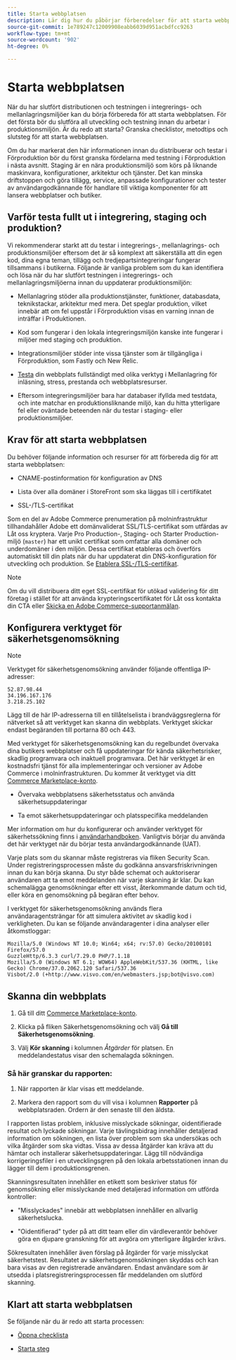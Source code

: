 ```yaml
---
title: Starta webbplatsen
description: Lär dig hur du påbörjar förberedelser för att starta webbplatsen.
source-git-commit: 1e789247c12009908eabb6039d951acbdfcc9263
workflow-type: tm+mt
source-wordcount: '902'
ht-degree: 0%

---
```


# Starta webbplatsen

När du har slutfört distributionen och testningen i integrerings- och mellanlagringsmiljöer kan du börja förbereda för att starta webbplatsen. För det första bör du slutföra all utveckling och testning innan du arbetar i produktionsmiljön. Är du redo att starta? Granska checklistor, metodtips och slutsteg för att starta webbplatsen.

Om du har markerat den här informationen innan du distribuerar och testar i Förproduktion bör du först granska fördelarna med testning i Förproduktion i nästa avsnitt. Staging är en nära produktionsmiljö som körs på liknande maskinvara, konfigurationer, arkitektur och tjänster. Det kan minska driftstoppen och göra tillägg, service, anpassade konfigurationer och tester av användargodkännande för handlare till viktiga komponenter för att lansera webbplatser och butiker.

## Varför testa fullt ut i integrering, staging och produktion?

Vi rekommenderar starkt att du testar i integrerings-, mellanlagrings- och produktionsmiljöer eftersom det är så komplext att säkerställa att din egen kod, dina egna teman, tillägg och tredjepartsintegreringar fungerar tillsammans i butikerna. Följande är vanliga problem som du kan identifiera och lösa när du har slutfört testningen i integrerings- och mellanlagringsmiljöerna innan du uppdaterar produktionsmiljön:

- Mellanlagring stöder alla produktionstjänster, funktioner, databasdata, teknikstackar, arkitektur med mera. Det speglar produktion, vilket innebär att om fel uppstår i Förproduktion visas en varning innan de inträffar i Produktionen.

- Kod som fungerar i den lokala integreringsmiljön kanske inte fungerar i miljöer med staging och produktion.

- Integrationsmiljöer stöder inte vissa tjänster som är tillgängliga i Förproduktion, som Fastly och New Relic.

- [Testa](../test/guidance.md) din webbplats fullständigt med olika verktyg i Mellanlagring för inläsning, stress, prestanda och webbplatsresurser.

- Eftersom integreringsmiljöer bara har databaser ifyllda med testdata, och inte matchar en produktionsliknande miljö, kan du hitta ytterligare fel eller oväntade beteenden när du testar i staging- eller produktionsmiljöer.

## Krav för att starta webbplatsen

Du behöver följande information och resurser för att förbereda dig för att starta webbplatsen:

- CNAME-postinformation för konfiguration av DNS

- Lista över alla domäner i StoreFront som ska läggas till i certifikatet

- SSL-/TLS-certifikat

Som en del av Adobe Commerce prenumeration på molninfrastruktur tillhandahåller Adobe ett domänvaliderat SSL/TLS-certifikat som utfärdas av Låt oss kryptera. Varje Pro Production-, Staging- och Starter Production-miljö (`master`) har ett unikt certifikat som omfattar alla domäner och underdomäner i den miljön. Dessa certifikat etableras och överförs automatiskt till din plats när du har uppdaterat din DNS-konfiguration för utveckling och produktion. Se [Etablera SSL-/TLS-certifikat](../cdn/fastly-configuration.md#provision-ssltls-certificates).

>[!NOTE]
>
>Om du vill distribuera ditt eget SSL-certifikat för utökad validering för ditt företag i stället för att använda krypteringscertifikatet för Låt oss kontakta din CTA eller [Skicka en Adobe Commerce-supportanmälan](https://experienceleague.adobe.com/docs/commerce-knowledge-base/kb/help-center-guide/magento-help-center-user-guide.html?lang=sv-SE#submit-ticket).

## Konfigurera verktyget för säkerhetsgenomsökning

>[!NOTE]
>
>Verktyget för säkerhetsgenomsökning använder följande offentliga IP-adresser:
>
>```text
>52.87.98.44
>34.196.167.176
>3.218.25.102
>```
>
>Lägg till de här IP-adresserna till en tillåtelselista i brandväggsreglerna för nätverket så att verktyget kan skanna din webbplats. Verktyget skickar endast begäranden till portarna 80 och 443.

Med verktyget för säkerhetsgenomsökning kan du regelbundet övervaka dina butikers webbplatser och få uppdateringar för kända säkerhetsrisker, skadlig programvara och inaktuell programvara. Det här verktyget är en kostnadsfri tjänst för alla implementeringar och versioner av Adobe Commerce i molninfrastrukturen. Du kommer åt verktyget via ditt [Commerce Marketplace-konto](https://account.magento.com/customer/account/login).

- Övervaka webbplatsens säkerhetsstatus och använda säkerhetsuppdateringar

- Ta emot säkerhetsuppdateringar och platsspecifika meddelanden

Mer information om hur du konfigurerar och använder verktyget för säkerhetssökning finns i [användarhandboken](https://experienceleague.adobe.com/sv/docs/commerce-admin/systems/security/security-scan). Vanligtvis börjar du använda det här verktyget när du börjar testa användargodkännande (UAT).

Varje plats som du skannar måste registreras via fliken Security Scan. Under registreringsprocessen måste du godkänna ansvarsfriskrivningen innan du kan börja skanna. Du styr både schemat och auktoriserar användaren att ta emot meddelanden när varje skanning är klar. Du kan schemalägga genomsökningar efter ett visst, återkommande datum och tid, eller köra en genomsökning på begäran efter behov.

I verktyget för säkerhetsgenomsökning används flera användaragentsträngar för att simulera aktivitet av skadlig kod i verkligheten. Du kan se följande användaragenter i dina analyser eller åtkomstloggar:

```text
Mozilla/5.0 (Windows NT 10.0; Win64; x64; rv:57.0) Gecko/20100101 Firefox/57.0
GuzzleHttp/6.3.3 curl/7.29.0 PHP/7.1.18
Mozilla/5.0 (Windows NT 6.1; WOW64) AppleWebKit/537.36 (KHTML, like Gecko) Chrome/37.0.2062.120 Safari/537.36
Visbot/2.0 (+http://www.visvo.com/en/webmasters.jsp;bot@visvo.com)
```

## Skanna din webbplats

1. Gå till ditt [Commerce Marketplace-konto](https://account.magento.com/customer/account/login).

1. Klicka på fliken Säkerhetsgenomsökning och välj **Gå till Säkerhetsgenomsökning**.

1. Välj **Kör skanning** i kolumnen _Åtgärder_ för platsen. En meddelandestatus visar den schemalagda sökningen.

### Så här granskar du rapporten:

1. När rapporten är klar visas ett meddelande.

1. Markera den rapport som du vill visa i kolumnen **Rapporter** på webbplatsraden. Ordern är den senaste till den äldsta.

I rapporten listas problem, inklusive misslyckade sökningar, oidentifierade resultat och lyckade sökningar. Varje tävlingsbidrag innehåller detaljerad information om sökningen, en lista över problem som ska undersökas och vilka åtgärder som ska vidtas. Vissa av dessa åtgärder kan kräva att du hämtar och installerar säkerhetsuppdateringar. Lägg till nödvändiga korrigeringsfiler i en utvecklingsgren på den lokala arbetsstationen innan du lägger till dem i produktionsgrenen.

Skanningsresultaten innehåller en etikett som beskriver status för genomsökning eller misslyckande med detaljerad information om utförda kontroller:

- &quot;Misslyckades&quot; innebär att webbplatsen innehåller en allvarlig säkerhetslucka.

- &quot;Oidentifierad&quot; tyder på att ditt team eller din värdleverantör behöver göra en djupare granskning för att avgöra om ytterligare åtgärder krävs.

Sökresultaten innehåller även förslag på åtgärder för varje misslyckat säkerhetstest. Resultatet av säkerhetsgenomsökningen skyddas och kan bara visas av den registrerade användaren. Endast användare som är utsedda i platsregistreringsprocessen får meddelanden om slutförd skanning.

## Klart att starta webbplatsen

Se följande när du är redo att starta processen:

- [Öppna checklista](checklist.md)

- [Starta steg](steps.md)
